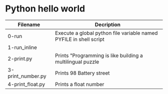 # Python hello world

| Filename | Decription |
| -------- | ---------- |
| 0-run | Execute a global python file variable named PYFILE in shell script |
| 1-run_inline |
| 2-print.py | Prints "Programming is like building a multilingual puzzle |
| 3-print_number.py | Prints 98 Battery street |
| 4-print_float.py | Prints a float number |
